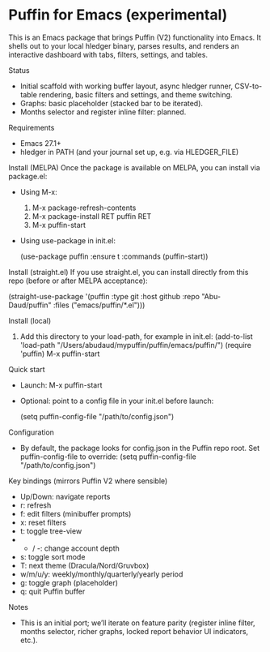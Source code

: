 # Puffin for Emacs (experimental)

This is an Emacs package that brings Puffin (V2) functionality into Emacs.
It shells out to your local hledger binary, parses results, and renders an
interactive dashboard with tabs, filters, settings, and tables.

Status
- Initial scaffold with working buffer layout, async hledger runner,
  CSV-to-table rendering, basic filters and settings, and theme switching.
- Graphs: basic placeholder (stacked bar to be iterated).
- Months selector and register inline filter: planned.

Requirements
- Emacs 27.1+
- hledger in PATH (and your journal set up, e.g. via HLEDGER_FILE)

Install (MELPA)
Once the package is available on MELPA, you can install via package.el:

- Using M-x:
  1) M-x package-refresh-contents
  2) M-x package-install RET puffin RET
  3) M-x puffin-start

- Using use-package in init.el:

  (use-package puffin
    :ensure t
    :commands (puffin-start))

Install (straight.el)
If you use straight.el, you can install directly from this repo (before or after MELPA acceptance):

  (straight-use-package
   '(puffin :type git :host github :repo "Abu-Daud/puffin" :files ("emacs/puffin/*.el")))

Install (local)
1) Add this directory to your load-path, for example in init.el:
   (add-to-list 'load-path "/Users/abudaud/mypuffin/puffin/emacs/puffin/")
   (require 'puffin)
   M-x puffin-start

Quick start
- Launch: M-x puffin-start
- Optional: point to a config file in your init.el before launch:

  (setq puffin-config-file "/path/to/config.json")

Configuration
- By default, the package looks for config.json in the Puffin repo root.
  Set puffin-config-file to override:
    (setq puffin-config-file "/path/to/config.json")

Key bindings (mirrors Puffin V2 where sensible)
- Up/Down: navigate reports
- r: refresh
- f: edit filters (minibuffer prompts)
- x: reset filters
- t: toggle tree-view
- + / -: change account depth
- s: toggle sort mode
- T: next theme (Dracula/Nord/Gruvbox)
- w/m/u/y: weekly/monthly/quarterly/yearly period
- g: toggle graph (placeholder)
- q: quit Puffin buffer

Notes
- This is an initial port; we’ll iterate on feature parity (register inline filter,
  months selector, richer graphs, locked report behavior UI indicators, etc.).


